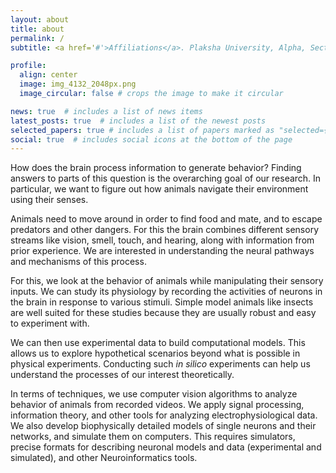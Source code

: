 ```yaml
---
layout: about
title: about
permalink: /
subtitle: <a href='#'>Affiliations</a>. Plaksha University, Alpha, Sector 101, IT City Rd, Sahibzada Ajit Singh Nagar, Punjab 140306

profile:
  align: center
  image: img_4132_2048px.png
  image_circular: false # crops the image to make it circular

news: true  # includes a list of news items
latest_posts: true  # includes a list of the newest posts
selected_papers: true # includes a list of papers marked as "selected={true}"
social: true  # includes social icons at the bottom of the page
---
```


How does the brain process information to generate behavior? Finding answers to parts of this question is the overarching goal of our research. In particular, we want to figure out how animals navigate their environment using their senses.

Animals need to move around in order to find food and mate, and to escape predators and other dangers. For this the brain combines different sensory streams like vision, smell, touch, and hearing, along with information from prior experience. We are interested in understanding the neural pathways and mechanisms of this process.

For this, we look at the behavior of animals while manipulating their sensory inputs. We can study its physiology by recording the activities of neurons in the brain in response to various stimuli. Simple model animals like insects are well suited for these studies because they are usually robust and easy to experiment with.

We can then use experimental data to build computational models. This allows us to explore hypothetical scenarios beyond what is possible in physical experiments. Conducting such *in silico* experiments can help us understand the processes of our interest theoretically.

In terms of techniques, we use computer vision algorithms to analyze behavior of animals from recorded videos. We apply signal processing, information theory, and other tools for analyzing electrophysiological data. We also develop biophysically detailed models of single neurons and their networks, and simulate them on computers. This requires simulators, precise formats for describing neuronal models and data (experimental and simulated), and other Neuroinformatics tools.
